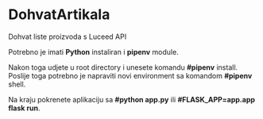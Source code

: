 # DohvatArtikala
Dohvat liste proizvoda s Luceed API

Potrebno je imati **Python** instaliran i **pipenv** module.

Nakon toga udjete u root directory i unesete komandu **#pipenv** install.
Poslije toga potrebno je napraviti novi environment sa komandom **#pipenv** shell.

Na kraju pokrenete aplikaciju sa **#python app.py** ili **#FLASK_APP=app.app flask run**.

 
